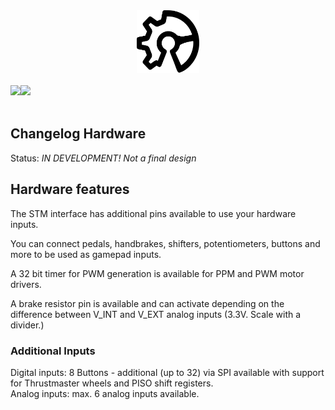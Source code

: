 <div align="center">
    <a href="https://github.com/Ultrawipf/OpenFFBoard">
        <img width="100" height="100" src="img/ffboard_logo.svg">
    </a>
	<br>
	<br>
	<div style="display: flex;">
		<a href="https://discord.gg/gHtnEcP">
            <img src="https://img.shields.io/discord/704355326291607614">
		</a>
		<a href="https://github.com/Ultrawipf/OpenFFBoard/stargazers">
            <img src="https://img.shields.io/github/stars/Ultrawipf/OpenFFBoard">
		</a>
	</div>
</div>
<br>



## Changelog Hardware

Status: *IN DEVELOPMENT! Not a final design*

## Hardware features

The STM interface has additional pins available to use your hardware inputs.

You can connect pedals, handbrakes, shifters, potentiometers, buttons and more to be used as gamepad inputs.

A 32 bit timer for PWM generation is available for PPM and PWM motor drivers.

A brake resistor pin is available and can activate depending on the difference between V_INT and V_EXT analog inputs (3.3V. Scale with a divider.)

### Additional Inputs

Digital inputs: 8 Buttons - additional (up to 32) via SPI available with support for Thrustmaster wheels and PISO shift registers.<br>
Analog inputs: max. 6 analog inputs available.
